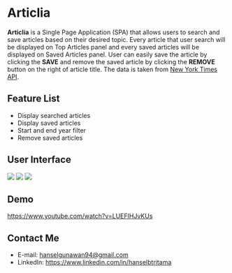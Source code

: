 # Articlia

**Articlia** is a Single Page Application (SPA) that allows users to search and save articles based on their desired topic. Every article that user search will be displayed on Top Articles panel and every saved articles will be displayed on Saved Articles panel. User can easily save the article by clicking the **SAVE** and remove the saved article by clicking the **REMOVE** button on the right of article title. The data is taken from [New York Times API](https://api.nytimes.com).

## Feature List
* Display searched articles
* Display saved articles
* Start and end year filter
* Remove saved articles

## User Interface
![](https://imgur.com/IUpExg6.png)
![](https://imgur.com/W7o52jb.png)
![](https://imgur.com/VCIwckK.png)

## Demo
https://www.youtube.com/watch?v=LUEFIHJvKUs

## Contact Me
* E-mail: hanselgunawan94@gmail.com
* LinkedIn: https://www.linkedin.com/in/hanselbtritama
